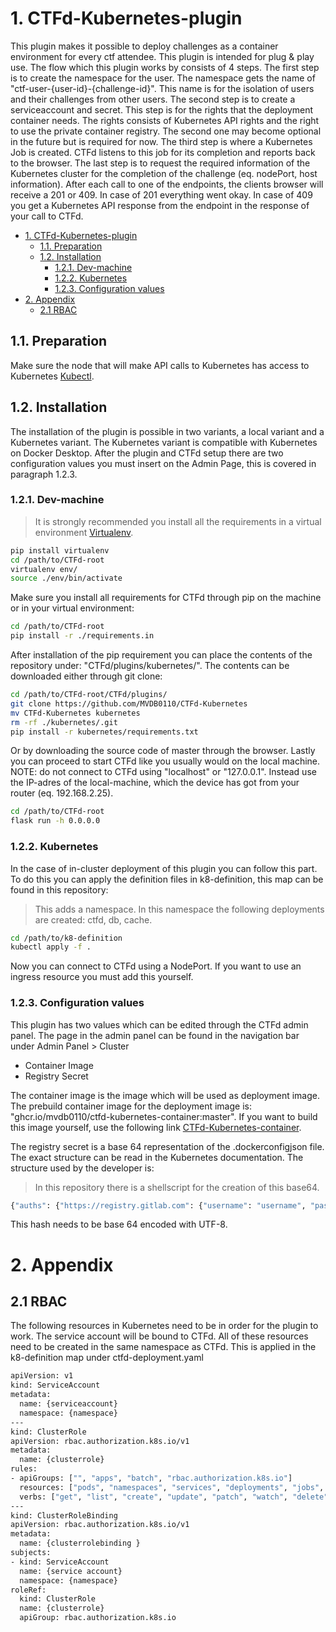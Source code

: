 # 1. CTFd-Kubernetes-plugin

This plugin makes it possible to deploy challenges as a container environment for every ctf attendee. This plugin is intended for plug & play use. The flow which this plugin works by consists of 4 steps. The first step is to create the namespace for the user. The namespace gets the name of "ctf-user-{user-id}-{challenge-id}". This name is for the isolation of users and their challenges from other users. The second step is to create a serviceaccount and secret. This step is for the rights that the deployment container needs. The rights consists of Kubernetes API rights and the right to use the private container registry. The second one may become optional in the future but is required for now. The third step is where a Kubernetes Job is created. CTFd listens to this job for its completion and reports back to the browser. The last step is to request the required information of the Kubernetes cluster for the completion of the challenge (eq. nodePort, host information). After each call to one of the endpoints, the clients browser will receive a 201 or 409. In case of 201 everything went okay. In case of 409 you get a Kubernetes API response from the endpoint in the response of your call to CTFd.

- [1. CTFd-Kubernetes-plugin](#1-ctfd-kubernetes-plugin)
  - [1.1. Preparation](#11-preparation)
  - [1.2. Installation](#12-installation)
    - [1.2.1. Dev-machine](#121-dev-machine)
    - [1.2.2. Kubernetes](#122-kubernetes)
    - [1.2.3. Configuration values](#123-configuration-values)
- [2. Appendix](#2-appendix)
  - [2.1 RBAC](#21-rbac)

## 1.1. Preparation

Make sure the node that will make API calls to Kubernetes has access to Kubernetes [Kubectl](https://kubernetes.io/docs/tasks/tools/).

## 1.2. Installation
The installation of the plugin is possible in two variants, a local variant and a Kubernetes variant. The Kubernetes variant is compatible with Kubernetes on Docker Desktop. After the plugin and CTFd setup there are two configuration values you must insert on the Admin Page, this is covered in paragraph 1.2.3.

### 1.2.1. Dev-machine

> It is strongly recommended you install all the requirements in a virtual environment [Virtualenv](https://virtualenv.pypa.io/en/latest/installation.html).

```Bash
pip install virtualenv
cd /path/to/CTFd-root
virtualenv env/
source ./env/bin/activate
```

Make sure you install all requirements for CTFd through pip on the machine or in your virtual environment:
```Bash
cd /path/to/CTFd-root
pip install -r ./requirements.in
```

After installation of the pip requirement you can place the contents of the repository under: "CTFd/plugins/kubernetes/". The contents can be downloaded either through git clone:
```Bash
cd /path/to/CTFd-root/CTFd/plugins/
git clone https://github.com/MVDB0110/CTFd-Kubernetes
mv CTFd-Kubernetes kubernetes
rm -rf ./kubernetes/.git
pip install -r kubernetes/requirements.txt
```
Or by downloading the source code of master through the browser. Lastly you can proceed to start CTFd like you usually would on the local machine. NOTE: do not connect to CTFd using "localhost" or "127.0.0.1". Instead use the IP-adres of the local-machine, which the device has got from your router (eq. 192.168.2.25).

```Bash
cd /path/to/CTFd-root
flask run -h 0.0.0.0
```

### 1.2.2. Kubernetes

In the case of in-cluster deployment of this plugin you can follow this part.
To do this you can apply the definition files in k8-definition, this map can be found in this repository:
> This adds a namespace. In this namespace the following deployments are created: ctfd, db, cache.
```Bash
cd /path/to/k8-definition
kubectl apply -f .
```
Now you can connect to CTFd using a NodePort. If you want to use an ingress resource you must add this yourself.

### 1.2.3. Configuration values

This plugin has two values which can be edited through the CTFd admin panel. The page in the admin panel can be found in the navigation bar under Admin Panel > Cluster

- Container Image
- Registry Secret

The container image is the image which will be used as deployment image. The prebuild container image for the deployment image is: "ghcr.io/mvdb0110/ctfd-kubernetes-container:master". If you want to build this image yourself, use the following link [CTFd-Kubernetes-container](https://github.com/MVDB0110/CTFd-kubernetes-container). <br />

The registry secret is a base 64 representation of the .dockerconfigjson file. The exact structure can be read in the Kubernetes documentation. The structure used by the developer is:
> In this repository there is a shellscript for the creation of this base64.
```Bash
{"auths": {"https://registry.gitlab.com": {"username": "username", "password": "password", "email": "example@github.com", "auth": "base64(username:password)"}}}
```

This hash needs to be base 64 encoded with UTF-8.

# 2. Appendix
## 2.1 RBAC

The following resources in Kubernetes need to be in order for the plugin to work. The service account will be bound to CTFd. All of these resources need to be created in the same namespace as CTFd. This is applied in the k8-definition map under ctfd-deployment.yaml
```Bash
apiVersion: v1
kind: ServiceAccount
metadata:
  name: {serviceaccount}
  namespace: {namespace}
---
kind: ClusterRole
apiVersion: rbac.authorization.k8s.io/v1
metadata:
  name: {clusterrole}
rules:
- apiGroups: ["", "apps", "batch", "rbac.authorization.k8s.io"]
  resources: ["pods", "namespaces", "services", "deployments", "jobs", "roles", "rolebindings", "nodes", "secrets"]
  verbs: ["get", "list", "create", "update", "patch", "watch", "delete", "deletecollection"]
---
kind: ClusterRoleBinding
apiVersion: rbac.authorization.k8s.io/v1
metadata:
  name: {clusterrolebinding }
subjects:
- kind: ServiceAccount
  name: {service account}
  namespace: {namespace}
roleRef:
  kind: ClusterRole
  name: {clusterrole}
  apiGroup: rbac.authorization.k8s.io
```
